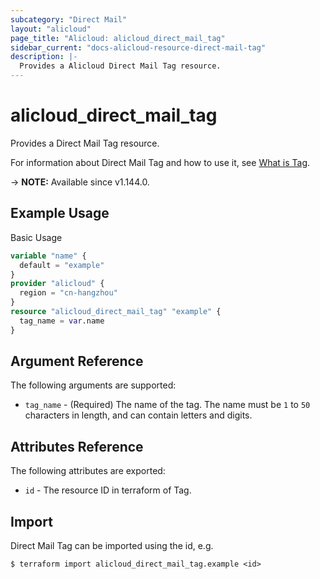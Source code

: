 ```yaml
---
subcategory: "Direct Mail"
layout: "alicloud"
page_title: "Alicloud: alicloud_direct_mail_tag"
sidebar_current: "docs-alicloud-resource-direct-mail-tag"
description: |-
  Provides a Alicloud Direct Mail Tag resource.
---
```


# alicloud_direct_mail_tag

Provides a Direct Mail Tag resource.

For information about Direct Mail Tag and how to use it, see [What is Tag](https://www.alibabacloud.com/help/zh/doc-detail/119007.htm).

-> **NOTE:** Available since v1.144.0.

## Example Usage

Basic Usage

```terraform
variable "name" {
  default = "example"
}
provider "alicloud" {
  region = "cn-hangzhou"
}
resource "alicloud_direct_mail_tag" "example" {
  tag_name = var.name
}
```

## Argument Reference

The following arguments are supported:

* `tag_name` - (Required) The name of the tag. The name must be `1` to `50` characters in length, and can contain letters and digits.

## Attributes Reference

The following attributes are exported:

* `id` - The resource ID in terraform of Tag.

## Import

Direct Mail Tag can be imported using the id, e.g.

```shell
$ terraform import alicloud_direct_mail_tag.example <id>
```